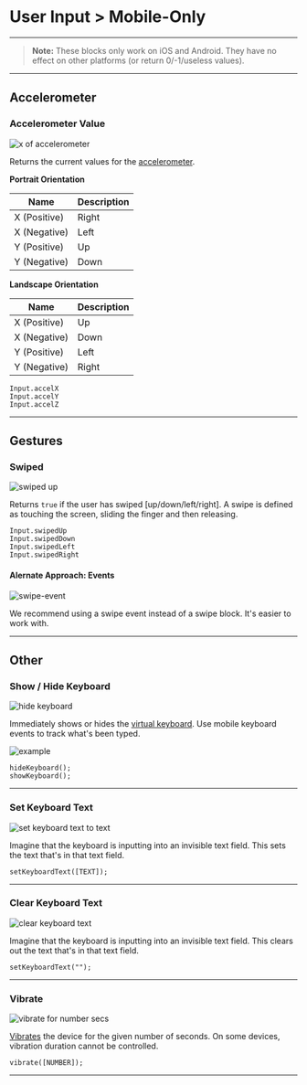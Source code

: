# User Input > Mobile-Only

***

> **Note:** These blocks only work on iOS and Android. They have no effect on other platforms (or return 0/-1/useless values).

***

## Accelerometer

### <a name="accelerometer"></a> Accelerometer Value

![x of accelerometer](http://static.stencyl.com/pedia2/block-images/input/mobile/accelerometer.png)

Returns the current values for the [accelerometer](http://www.stencyl.com/help/view/mobile-accelerometer/).

**Portrait Orientation**

Name | Description
--- | ---
X (Positive) | Right
X (Negative) | Left
Y (Positive) | Up
Y (Negative) | Down

**Landscape Orientation**

Name | Description
--- | ---
X (Positive) | Up
X (Negative) | Down
Y (Positive) | Left
Y (Negative) | Right

```
Input.accelX
Input.accelY
Input.accelZ
```

***

## Gestures

### <a name="swipe-detect"></a> Swiped

![swiped up](http://static.stencyl.com/pedia2/block-images/input/mobile/swipe-detect.png)

Returns `true` if the user has swiped [up/down/left/right]. A swipe is defined as touching the screen, sliding the finger and then releasing.

```
Input.swipedUp
Input.swipedDown
Input.swipedLeft
Input.swipedRight
```

#### Alernate Approach: Events

![swipe-event](http://static.stencyl.com/help/images/mobile-input-5.png)

We recommend using a swipe event instead of a swipe block. It's easier to work with.

***

## Other

### <a name="show-hide-keyboard"></a> Show / Hide Keyboard

![hide keyboard](http://static.stencyl.com/pedia2/block-images/input/mobile/show-hide-keyboard.png)

Immediately shows or hides the [virtual keyboard](http://www.stencyl.com/help/view/mobile-features/). Use mobile keyboard events to track what's been typed.

![example](http://static.stencyl.com/help/images/mobile-features-3.png)

```
hideKeyboard();
showKeyboard();
```

***

### <a name="set-keyboard-text"></a> Set Keyboard Text

![set keyboard text to text](http://static.stencyl.com/pedia2/block-images/input/mobile/set-keyboard-text.png)

Imagine that the keyboard is inputting into an invisible text field. This sets the text that's in that text field.

```
setKeyboardText([TEXT]);
```

***

### <a name="clear-keyboard-text"></a> Clear Keyboard Text

![clear keyboard text](http://static.stencyl.com/pedia2/block-images/input/mobile/clear-keyboard-text.png)

Imagine that the keyboard is inputting into an invisible text field. This clears out the text that's in that text field.

```
setKeyboardText("");
```

***

### <a name="vibrate"></a> Vibrate

![vibrate for number secs](http://static.stencyl.com/pedia2/block-images/input/mobile/vibrate.png)

[Vibrates](http://www.stencyl.com/help/view/mobile-features/) the device for the given number of seconds. On some devices, vibration duration cannot be controlled.

```
vibrate([NUMBER]);
```

***
